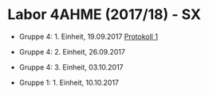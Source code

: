 # Labor 4AHME (2017/18) - SX

* Gruppe 4: 1. Einheit, 19.09.2017 
  [Protokoll 1](https://github.com/HTLMechatronics/m14-la1-sx/blob/rufflm14/Protokoll_1.md)
* Gruppe 4: 2. Einheit, 26.09.2017  
* Gruppe 4: 3. Einheit, 03.10.2017

* Gruppe 1: 1. Einheit, 10.10.2017

